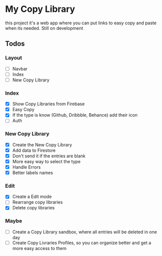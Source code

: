 # My Copy Library

this project it's a web app where you can put links to easy copy and paste when its needed. Still on development

## Todos

### Layout

- [ ] Navbar
- [ ] Index
- [ ] New Copy Library

### Index

- [x] Show Copy Libraries from Firebase
- [x] Easy Copy
- [x] If the type is know (Github, Dribbble, Behance) add their icon
- [ ] Auth

### New Copy Library

- [x] Create the New Copy Library
- [x] Add data to Firestore
- [x] Don't send it if the entries are blank
- [x] More easy way to select the type
- [x] Handle Errors
- [x] Better labels names

### Edit

- [x] Create a Edit mode
- [ ] Rearrange copy libraries
- [x] Delete copy libraries

### Maybe

- [ ] Create a Copy Library sandbox, where all entries will be deleted in one day
- [ ] Create Copy Livraries Profiles, so you can organize better and get a more easy access to them
